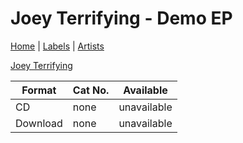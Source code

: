# Joey Terrifying - Demo EP

[Home](../index.md) | [Labels](../labels.md) | [Artists](../artists.md)

[Joey Terrifying](../artists/joey-terrifying.md)

| Format | Cat No. | Available |
|---|---|---|
| CD | none | unavailable |
| Download | none | unavailable |